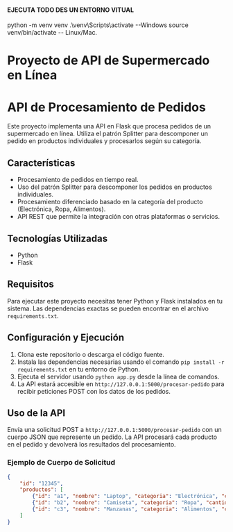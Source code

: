 
#### EJECUTA TODO DES UN ENTORNO VITUAL
python -m venv venv
.\venv\Scripts\activate  --Windows 
source venv/bin/activate -- Linux/Mac.



# Proyecto de API de Supermercado en Línea
# API de Procesamiento de Pedidos

Este proyecto implementa una API en Flask que procesa pedidos de un supermercado en línea. Utiliza el patrón Splitter para descomponer un pedido en productos individuales y procesarlos según su categoría.

## Características

- Procesamiento de pedidos en tiempo real.
- Uso del patrón Splitter para descomponer los pedidos en productos individuales.
- Procesamiento diferenciado basado en la categoría del producto (Electrónica, Ropa, Alimentos).
- API REST que permite la integración con otras plataformas o servicios.

## Tecnologías Utilizadas

- Python
- Flask

## Requisitos

Para ejecutar este proyecto necesitas tener Python y Flask instalados en tu sistema. Las dependencias exactas se pueden encontrar en el archivo `requirements.txt`.

## Configuración y Ejecución

1. Clona este repositorio o descarga el código fuente.
2. Instala las dependencias necesarias usando el comando `pip install -r requirements.txt` en tu entorno de Python.
3. Ejecuta el servidor usando `python app.py` desde la línea de comandos.
4. La API estará accesible en `http://127.0.0.1:5000/procesar-pedido` para recibir peticiones POST con los datos de los pedidos.

## Uso de la API

Envía una solicitud POST a `http://127.0.0.1:5000/procesar-pedido` con un cuerpo JSON que represente un pedido. La API procesará cada producto en el pedido y devolverá los resultados del procesamiento.

### Ejemplo de Cuerpo de Solicitud

```json
{
    "id": "12345",
    "productos": [
        {"id": "a1", "nombre": "Laptop", "categoria": "Electrónica", "cantidad": 1},
        {"id": "b2", "nombre": "Camiseta", "categoria": "Ropa", "cantidad": 2},
        {"id": "c3", "nombre": "Manzanas", "categoria": "Alimentos", "cantidad": 3}
    ]
}